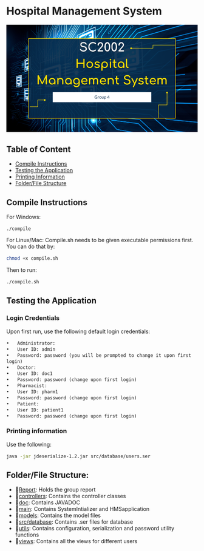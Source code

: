 # Hospital Management System

![Banner](Banner.png)


## Table of Content
- [Compile Instructions](#compile-instructions)
- [Testing the Application](#testing-the-application)
- [Printing Information](#printing-information)
- [Folder/File Structure](#folderfile-structure)

## Compile Instructions
For Windows:
```
./compile
```

For Linux/Mac:
Compile.sh needs to be given executable permissions first. You can do that by:
```bash
chmod +x compile.sh
```
Then to run:
```bash
./compile.sh
```

## Testing the Application

### Login Credentials

Upon first run, use the following default login credentials:

	•	Administrator:
	•	User ID: admin
	•	Password: password (you will be prompted to change it upon first login)
	•	Doctor:
	•	User ID: doc1
	•	Password: password (change upon first login)
	•	Pharmacist:
	•	User ID: pharm1
	•	Password: password (change upon first login)
	•	Patient:
	•	User ID: patient1
	•	Password: password (change upon first login)

### Printing information

Use the following:
```bash
java -jar jdeserialize-1.2.jar src/database/users.ser
```
## Folder/File Structure:

- 📁[Report](/Report): Holds the group report
- 📁[controllers](/controllers): Contains the controller classes
- 📁[doc](/doc): Contains JAVADOC
- 📁[main](/main): Contains SystemIntializer and HMSapplication
- 📁[models](/models): Contains the model files
- 📁[src/database](/src/database): Contains .ser files for database
- 📁[utils](/utils): Contains configuration, serialization and password utility functions
- 📁[views](/views): Contains all the views for different users

